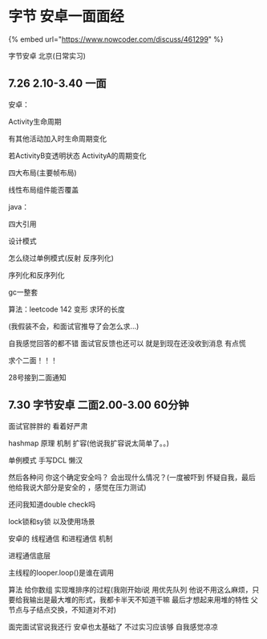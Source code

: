 # 字节 安卓一面面经

{% embed url="https://www.nowcoder.com/discuss/461299" %}

字节安卓 北京\(日常实习\)

## 7.26 2.10-3.40 一面

安卓：

Activity生命周期

有其他活动加入时生命周期变化

若ActivityB变透明状态 ActivityA的周期变化

四大布局\(主要帧布局\)

线性布局组件能否覆盖



java：

四大引用

设计模式

怎么绕过单例模式\(反射 反序列化\)

序列化和反序列化

gc一整套



算法：leetcode 142 变形  求环的长度

\(我假装不会，和面试官推导了会怎么求...\)



自我感觉回答的都不错  面试官反馈也还可以  就是到现在还没收到消息 有点慌

求个二面！！！



28号接到二面通知

## 7.30  字节安卓 二面2.00-3.00 60分钟

面试官胖胖的 看着好严肃

hashmap 原理 机制 扩容\(他说我扩容说太简单了。。\)

单例模式  手写DCL 懒汉

然后各种问 你这个确定安全吗？  会出现什么情况？\(一度被吓到 怀疑自我，最后他给我说大部分是安全的 ，感觉在压力测试\)

还问我知道double check吗

lock锁和sy锁 以及使用场景

安卓的 线程通信 和进程通信 机制

进程通信底层

主线程的looper.loop\(\)是谁在调用

算法 给你数组  实现堆排序的过程\(我刚开始i说 用优先队列 他说不用这么麻烦，只要给我输出是最大堆的形式，我都卡半天不知道干嘛 最后才想起来用堆的特性 父节点与子结点交换，不知道对不对\)

面完面试官说我还行 安卓也太基础了 不过实习应该够 自我感觉凉凉



